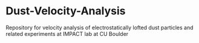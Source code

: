 # Dust-Velocity-Analysis
Repository for velocity analysis of electrostatically lofted dust particles and related experiments at IMPACT lab at CU Boulder

